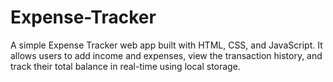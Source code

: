 # Expense-Tracker
A simple Expense Tracker web app built with HTML, CSS, and JavaScript. It allows users to add income and expenses, view the transaction history, and track their total balance in real-time using local storage.
